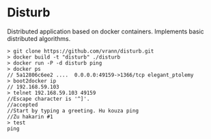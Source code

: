 # Disturb
Distributed application based on docker containers. Implements basic distributed algorithms.
```
> git clone https://github.com/vrann/disturb.git
> docker build -t "disturb" ./disturb
> docker run -P -d disturb ping
> docker ps
// 5a12806c6ee2 ....  0.0.0.0:49159->1366/tcp elegant_ptolemy
> boot2docker ip
// 192.168.59.103
> telnet 192.168.59.103 49159
//Escape character is '^]'.
//accepted
//Start by typing a greeting. Hu kouza ping
//Zu hakarin #1
> test
ping
```

